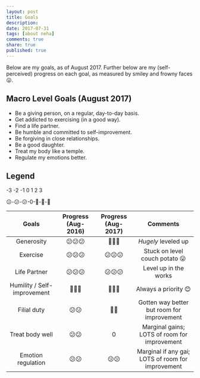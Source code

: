 ```yaml
---
layout: post
title: Goals
description: 
date: 2017-07-31
tags: [about neha]
comments: true
share: true
published: true
---
```


Below are my goals, as of August 2017. Further below are my (self-perceived) progress on each goal, as measured by smiley and frowny faces 😛. 


## Macro Level Goals (August 2017)

* Be a giving person, on a regular, day-to-day basis.
* Get addicted to exercising (in a good way).
* Find a life partner.
* Be humble and committed to self-improvement.
* Be forgiving in close relationships.
* Be a good daughter.
* Treat my body like a temple. 
* Regulate my emotions better.

## Legend

-3 -2 -1 0  1  2  3

😕-😕-😕-0-🙂-🙂-🙂

| Goals | Progress (Aug-2016) | Progress (Aug-2017) | Comments |
| :------: | :------: | :------: | :------: |
| Generosity   | 😕😕😕 | 🙂🙂🙂 | *Hugely* leveled up |
| Exercise | 😕😕😕 | 😕😕😕 | Stuck on level couch potato 😛 |
| Life Partner    | 😕😕😕 | 😕😕😕 | Level up in the works |
| Humility / Self-improvement | 🙂🙂🙂 | 🙂🙂🙂 | Always a priority 😊 |
| Filial duty  | 😕😕 | 🙂🙂 | Gotten way better but room for improvement |
| Treat body well    | 😕😕 | 0 | Marginal gains; LOTS of room for improvement |
| Emotion regulation    | 😕😕 | 😕😕 | Marginal if any gai; LOTS of room for improvement |

